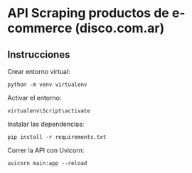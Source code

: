 # API Scraping productos de e-commerce (disco.com.ar)

## Instrucciones

Crear entorno virtual:

`python -m venv virtualenv`

Activar el entorno:

`virtualenv\Script\activate`

Instalar las dependencias:

`pip install -r requirements.txt`

Correr la API con Uvicorn:

`uvicorn main:app --reload`
